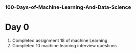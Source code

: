 ### 100-Days-of-Machine-Learning-And-Data-Science
# Day 0
1. Completed assignment 18 of machine Learning 
2. Completed 10 machine learning interview questions 

